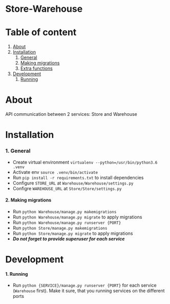 # Store-Warehouse

# Table of content
1. [About](#about)
2. [Installation](#installation)
    1. [General](#1-general)
    2. [Making migrations](#2-making-migrations)
    3. [Extra functions](#3-extra-functions-optional)
3. [Development](#development)
    1. [Running](#1-running)

# About
API communication between 2 services: Store and Warehouse  

# Installation
### 1. General
- Create virtual environment `virtualenv --python=/usr/bin/python3.6 .venv`
- Activate env `source .venv/bin/activate`
- Run `pip install -r requirements.txt` to install dependencies
- Configure `STORE_URL` at `Warehouse/Warehouse/settings.py`
- Configre `WAREHOUSE_URL` at `Store/Store/settings.py`

#### 2. Making migrations
- Run `python Warehouse/manage.py makemigrations`
- Run `python Warehouse/manage.py migrate` to apply migrations
- Run `python Warehouse/manage.py runserver {PORT}`
- Run `python Store/manage.py makemigrations`
- Run `python Store/manage.py migrate` to apply migrations
- ***Do not forget to provide superuser for each service***

# Development
#### 1. Running
- Run `python {SERVICE}/manage.py runserver {PORT}` for each service (`Warehouse` first). 
  Make it sure, that you running services on the different ports

